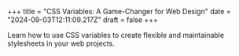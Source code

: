 +++
title = "CSS Variables: A Game-Changer for Web Design"
date = "2024-09-03T12:11:09.217Z"
draft = false
+++

  Learn how to use CSS variables to create flexible and maintainable stylesheets in your web projects.
        